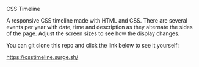 CSS Timeline

A responsive CSS timeline made with HTML and CSS. There are several events per year with date, time and description as they alternate the sides of the page. Adjust the screen sizes to see how the display changes.

You can git clone this repo and click the link below to see it yourself:

https://csstimeline.surge.sh/ 
